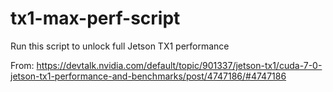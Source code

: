 # tx1-max-perf-script
Run this script to unlock full Jetson TX1 performance


From: https://devtalk.nvidia.com/default/topic/901337/jetson-tx1/cuda-7-0-jetson-tx1-performance-and-benchmarks/post/4747186/#4747186

